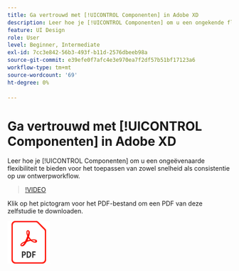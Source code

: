 ```yaml
---
title: Ga vertrouwd met [!UICONTROL Componenten] in Adobe XD
description: Leer hoe je [!UICONTROL Componenten] om u een ongekende flexibiliteit te bieden voor het toepassen van zowel snelheid als consistentie op uw ontwerpworkflow
feature: UI Design
role: User
level: Beginner, Intermediate
exl-id: 7cc3e842-56b3-493f-b11d-2576dbeeb98a
source-git-commit: e39efe0f7afc4e3e970ea7f2df57b51bf17123a6
workflow-type: tm+mt
source-wordcount: '69'
ht-degree: 0%

---
```


# Ga vertrouwd met [!UICONTROL Componenten] in Adobe XD

Leer hoe je [!UICONTROL Componenten] om u een ongeëvenaarde flexibiliteit te bieden voor het toepassen van zowel snelheid als consistentie op uw ontwerpworkflow.

>[!VIDEO](https://video.tv.adobe.com/v/331003?hidetitle=true)

Klik op het pictogram voor het PDF-bestand om een PDF van deze zelfstudie te downloaden.

[![PDF-bestandspictogram](../assets/acrobat_PDF_96.png)](../quick-reference/LetsXDSeeHowtoDesignPrototypeandHandofftoTeams.pdf)
